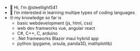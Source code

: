 - 👋 Hi, I’m @steellight541
- 👀 I’m interested in learning multipe types of coding languages
- 🤓 my knowledge so far is
   - basic webdevelopment (js, html, css)
   - web dev framworks vue, angular react
   - C#, C++, C, arduino
   - .Net frameworks Blazor maui hybrid app
   - python (pygame, ursula, panda3D, mathplotlib)

<!---
steellight541/steellight541 is a ✨ special ✨ repository because its `README.md` (this file) appears on your GitHub profile.
You can click the Preview link to take a look at your changes.
--->
